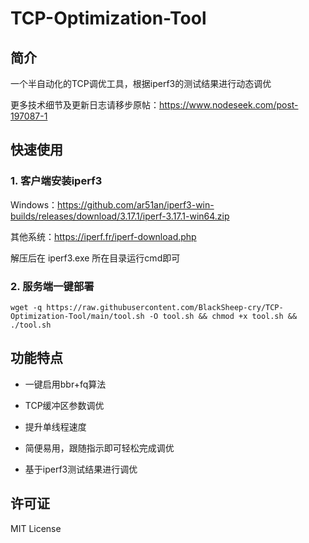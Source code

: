# TCP-Optimization-Tool 

## 简介
一个半自动化的TCP调优工具，根据iperf3的测试结果进行动态调优

更多技术细节及更新日志请移步原帖：https://www.nodeseek.com/post-197087-1

## 快速使用

### 1. 客户端安装iperf3

Windows：https://github.com/ar51an/iperf3-win-builds/releases/download/3.17.1/iperf-3.17.1-win64.zip

其他系统：https://iperf.fr/iperf-download.php

解压后在 iperf3.exe 所在目录运行cmd即可

### 2. 服务端一键部署

```
wget -q https://raw.githubusercontent.com/BlackSheep-cry/TCP-Optimization-Tool/main/tool.sh -O tool.sh && chmod +x tool.sh && ./tool.sh
````


## 功能特点
- 一键启用bbr+fq算法

- TCP缓冲区参数调优

- 提升单线程速度

- 简便易用，跟随指示即可轻松完成调优

- 基于iperf3测试结果进行调优

## 许可证
MIT License
